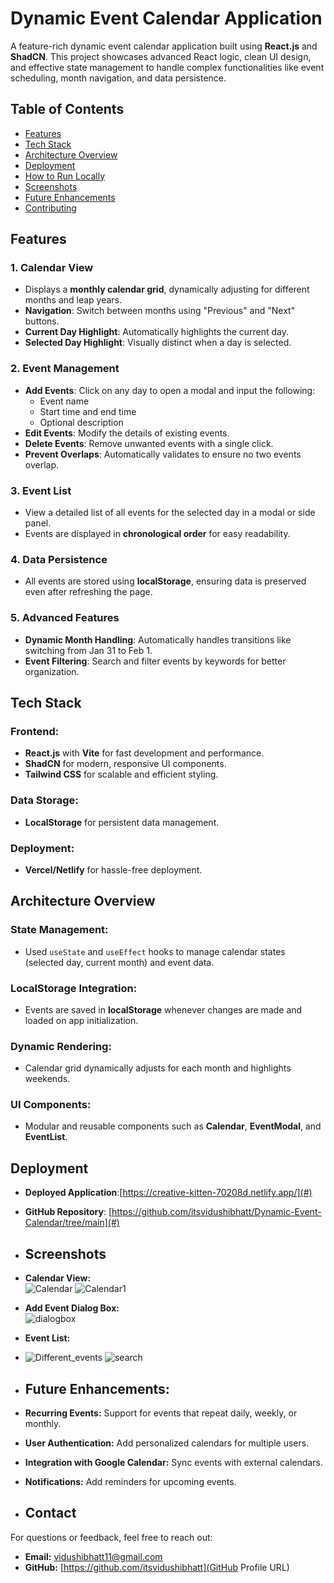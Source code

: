
# Dynamic Event Calendar Application

A feature-rich dynamic event calendar application built using **React.js** and **ShadCN**. This project showcases advanced React logic, clean UI design, and effective state management to handle complex functionalities like event scheduling, month navigation, and data persistence.

## Table of Contents
- [Features](#features)
- [Tech Stack](#tech-stack)
- [Architecture Overview](#architecture-overview)
- [Deployment](#deployment)
- [How to Run Locally](#how-to-run-locally)
- [Screenshots](#screenshots)
- [Future Enhancements](#future-enhancements)
- [Contributing](#contributing)

## Features

### 1. **Calendar View**
- Displays a **monthly calendar grid**, dynamically adjusting for different months and leap years.
- **Navigation**: Switch between months using "Previous" and "Next" buttons.
- **Current Day Highlight**: Automatically highlights the current day.
- **Selected Day Highlight**: Visually distinct when a day is selected.

### 2. **Event Management**
- **Add Events**: Click on any day to open a modal and input the following:
  - Event name
  - Start time and end time
  - Optional description
- **Edit Events**: Modify the details of existing events.
- **Delete Events**: Remove unwanted events with a single click.
- **Prevent Overlaps**: Automatically validates to ensure no two events overlap.

### 3. **Event List**
- View a detailed list of all events for the selected day in a modal or side panel.
- Events are displayed in **chronological order** for easy readability.

### 4. **Data Persistence**
- All events are stored using **localStorage**, ensuring data is preserved even after refreshing the page.

### 5. **Advanced Features**
- **Dynamic Month Handling**: Automatically handles transitions like switching from Jan 31 to Feb 1.
- **Event Filtering**: Search and filter events by keywords for better organization.

## Tech Stack

### **Frontend**:
- **React.js** with **Vite** for fast development and performance.
- **ShadCN** for modern, responsive UI components.
- **Tailwind CSS** for scalable and efficient styling.

### **Data Storage**:
- **LocalStorage** for persistent data management.

### **Deployment**:
- **Vercel/Netlify** for hassle-free deployment.

## Architecture Overview

### **State Management**:
- Used `useState` and `useEffect` hooks to manage calendar states (selected day, current month) and event data.

### **LocalStorage Integration**:
- Events are saved in **localStorage** whenever changes are made and loaded on app initialization.

### **Dynamic Rendering**:
- Calendar grid dynamically adjusts for each month and highlights weekends.

### **UI Components**:
- Modular and reusable components such as **Calendar**, **EventModal**, and **EventList**.

## Deployment
- **Deployed Application**:[https://creative-kitten-70208d.netlify.app/](#)  
- **GitHub Repository**: [https://github.com/itsvidushibhatt/Dynamic-Event-Calendar/tree/main](#)

- ## Screenshots
- **Calendar View:**  
  ![Calendar](https://github.com/user-attachments/assets/4cf2b12d-fb50-4e39-99d9-d72acd620194)
  ![Calendar1](https://github.com/user-attachments/assets/d754308c-ec08-43b3-9439-dd11129a5195)

- **Add Event Dialog Box:**  
  ![dialogbox](https://github.com/user-attachments/assets/c2002bb0-3e1e-46fa-aa01-cae0778cadff)
  
- **Event List:**
- ![Different_events](https://github.com/user-attachments/assets/ec705e05-4ddf-491e-a3a2-2a3f09d8f599)
  ![search](https://github.com/user-attachments/assets/419bd3c7-57bb-49b4-b9f7-cf02f44a3783)

- ## Future Enhancements:
- **Recurring Events:** Support for events that repeat daily, weekly, or monthly.
- **User Authentication:** Add personalized calendars for multiple users.
- **Integration with Google Calendar:** Sync events with external calendars.
- **Notifications:** Add reminders for upcoming events.

- ## Contact
For questions or feedback, feel free to reach out:

- **Email:** vidushibhatt11@gmail.com 
- **GitHub:** [https://github.com/itsvidushibhatt](GitHub Profile URL)






